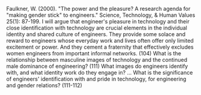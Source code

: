 ﻿Faulkner, W. (2000). "The power and the pleasure? A research agenda for "making gender stick" to engineers." Science, Technology, & Human Values 25(1): 87-199.
I will argue that engineer's pleasure in technology and their close identification with technology are crucial elements in the individual identity and shared culture of engineers. They provide some solace and reward to engineers whose everyday work and lives often offer only limited excitement or power. And they cement a  fraternity that effectively excludes women engineers from important informal networks. (104)
What is the relationship between masculine images of technology and the continued male dominance of engineering? (111)
What images do engineers identify with, and what identity work do they engage in? ... What is the significance of engineers' identification with and pride in technology, for engineering and gender relations? (111-112)
